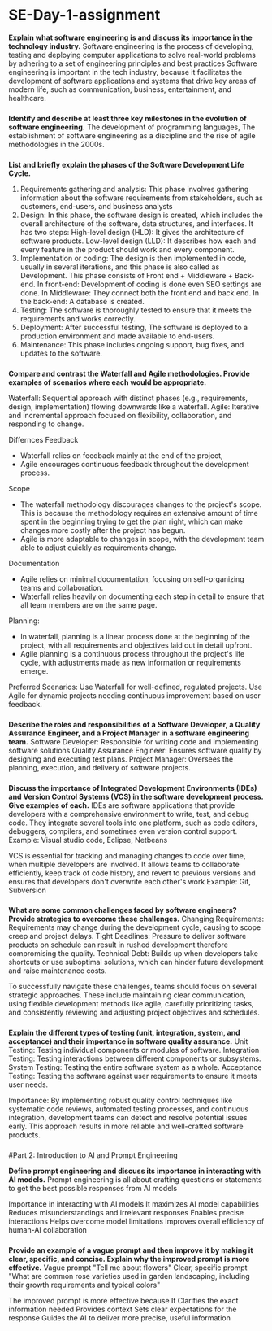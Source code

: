 # SE-Day-1-assignment

**Explain what software engineering is and discuss its importance in the technology industry.**
Software engineering is the process of developing, testing and deploying computer applications to solve real-world problems by adhering to a set of engineering principles and best practices
Software engineering is important in the tech industry, because it facilitates the development of software applications and systems that drive key areas of modern life, such as communication, business, entertainment, and healthcare.

###

**Identify and describe at least three key milestones in the evolution of software engineering.**
The development of programming languages, The establishment of software engineering as a discipline and the rise of agile methodologies in the 2000s.

###

**List and briefly explain the phases of the Software Development Life Cycle.**
1. Requirements gathering and analysis: This phase involves gathering information about the software requirements from stakeholders, such as customers, end-users, and business analysts
2. Design: In this phase, the software design is created, which includes the overall architecture of the software, data structures, and interfaces. It has two steps:
High-level design (HLD): It gives the architecture of software products.
Low-level design (LLD): It describes how each and every feature in the product should work and every component.
3. Implementation or coding: The design is then implemented in code, usually in several iterations, and this phase is also called as Development.
This phase consists of Front end + Middleware + Back-end.
In front-end: Development of coding is done even SEO settings are done.
In Middleware: They connect both the front end and back end.
In the back-end: A database is created.
4. Testing: The software is thoroughly tested to ensure that it meets the requirements and works correctly.
5. Deployment: After successful testing, The software is deployed to a production environment and made available to end-users.
6. Maintenance: This phase includes ongoing support, bug fixes, and updates to the software.

###

**Compare and contrast the Waterfall and Agile methodologies. Provide examples of scenarios where each would be appropriate.**

Waterfall: Sequential approach with distinct phases (e.g., requirements, design, implementation) flowing downwards like a waterfall.
Agile: Iterative and incremental approach focused on flexibility, collaboration, and responding to change.

Differnces 
Feedback 
- Waterfall relies on feedback mainly at the end of the project, 
- Agile encourages continuous feedback throughout the development process.

Scope
- The waterfall methodology discourages changes to the project's scope. This is because the methodology requires an extensive amount of time spent in the beginning trying to get the plan right, which can make changes more costly after the project has begun. 
- Agile is more adaptable to changes in scope, with the development team able to adjust quickly as requirements change.

Documentation
- Agile relies on minimal documentation, focusing on self-organizing teams and collaboration. 
- Waterfall relies heavily on documenting each step in detail to ensure that all team members are on the same page.

Planning: 
- In waterfall, planning is a linear process done at the beginning of the project, with all requirements and objectives laid out in detail upfront. 
- Agile planning is a continuous process throughout the project's life cycle, with adjustments made as new information or requirements emerge.

Preferred Scenarios:
Use Waterfall for well-defined, regulated projects.
Use Agile for dynamic projects needing continuous improvement based on user feedback.

###

**Describe the roles and responsibilities of a Software Developer, a Quality Assurance Engineer, and a Project Manager in a software engineering team.**
Software Developer: Responsible for writing code and implementing software solutions
Quality Assurance Engineer: Ensures software quality by designing and executing test plans.
Project Manager: Oversees the planning, execution, and delivery of software projects.

###

**Discuss the importance of Integrated Development Environments (IDEs) and Version Control Systems (VCS) in the software development process. Give examples of each.**
IDEs are software applications that provide developers with a comprehensive environment to write, test, and debug code. They integrate several tools into one platform, such as code editors, debuggers, compilers, and sometimes even version control support.
Example: Visual studio code, Eclipse, Netbeans

VCS is essential for tracking and managing changes to code over time, when multiple developers are involved. It allows teams to collaborate efficiently, keep track of code history, and revert to previous versions and ensures that developers don't overwrite each other's work 
Example: Git, Subversion

###

**What are some common challenges faced by software engineers? Provide strategies to overcome these challenges.**
Changing Requirements: Requirements may change during the development cycle, causing to scope creep and project delays.
Tight Deadlines: Pressure to deliver software products on schedule can result in rushed development therefore compromising the quality.
Technical Debt: Builds up when developers take shortcuts or use suboptimal solutions, which can hinder future development and raise maintenance costs.

To successfully navigate these challenges, teams should focus on several strategic approaches. These include maintaining clear communication, using flexible development methods like agile, carefully prioritizing tasks, and consistently reviewing and adjusting project objectives and schedules.

###

**Explain the different types of testing (unit, integration, system, and acceptance) and their importance in software quality assurance.**
Unit Testing: Testing individual components or modules of software.
Integration Testing: Testing interactions between different components or subsystems.
System Testing: Testing the entire software system as a whole.
Acceptance Testing: Testing the software against user requirements to ensure it meets user needs.

Importance: By implementing robust quality control techniques like systematic code reviews, automated testing processes, and continuous integration, development teams can detect and resolve potential issues early. This approach results in more reliable and well-crafted software products.

###

#Part 2: Introduction to AI and Prompt Engineering

**Define prompt engineering and discuss its importance in interacting with AI models.**
Prompt engineering is all about crafting questions or statements to get the best possible responses from AI models

Importance in interacting with AI models
It maximizes AI model capabilities
Reduces misunderstandings and irrelevant responses
Enables precise interactions
Helps overcome model limitations
Improves overall efficiency of human-AI collaboration

###

**Provide an example of a vague prompt and then improve it by making it clear, specific, and concise. Explain why the improved prompt is more effective.**
Vague prompt "Tell me about flowers"
Clear, specific prompt "What are common rose varieties used in garden landscaping, including their growth requirements and typical colors"

The improved prompt is more effective because 
It Clarifies the exact information needed
Provides context
Sets clear expectations for the response
Guides the AI to deliver more precise, useful information

